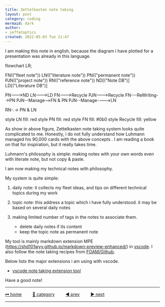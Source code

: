 ```yaml
---
title: Zettelkasten note taking
layout: post
category: coding
mermaid: dark
author: 
- jeffatoptics
created: 2022-05-03 Tue 21:47
---
```


I am making this note in english, because the diagram i have plotted for a presentation was already in this language.


<div class='mermaid'>

flowchart LR;

FN(("fleet note"))
LN(("literature note"))
PN(("permanent note"))
PJN(("project note"))
RN(("reference note"))
ND[("Note DB")]
LD[("Literature DB")]

PN--->ND
LN--->LD
FN--->Recycle
PJN--->Recycle
FN---ReWriting-->PN
PJN--Manage-->FN & PN
PJN--Manage---->LN

RN-.-> PN & LN

style LN fill: red 
style PN fill: red
style FN fill: #0b0
style Recycle fill: yellow

</div>

As show in above figure, Zettelkasten note taking system looks quite complicated to me. Honestly, i do not fully understand how Luhmann managed his 90,000 cards with the above concepts . I am reading a book on that for inspiration, but it really takes time.

Luhmann's philosophy is simple: making notes with your own words even with literate note, but not copy & paste.

I am now making my technical notes with philosophy.

My system is quite simple:

1. daily note: it collects my fleet ideas, and tips on different technical topics during my work

1. topic note: this address a topic which i have fully understood. it may be based on several daily notes

1. making limited number of tags in the notes to associate them. 
    - delete daily notes if its content 
    - keep the topic note as permanent note

My tool is mainly markdown extension MPE (https://shd101wyy.github.io/markdown-preview-enhanced/) in [vscode](https://code.visualstudio.com/). 
I also follow the note taking recipes from [FOAM/Github](https://github.com/foambubble/foam).

Below lists the major extensions i am using with vscode.

- [vscode note taking extension tool](../assets/file/2022-05-03-zettelkasten-extension.html)

Have a good note!



---

[⏮ home](../index.md) &nbsp; &nbsp; &nbsp; &nbsp; [🔀 category](../category.md) &nbsp; &nbsp; &nbsp; &nbsp; [◀️ prev](2022-05-03-make-emoji-colorful.md) &nbsp; &nbsp; &nbsp; &nbsp; [▶️ next]()

---
